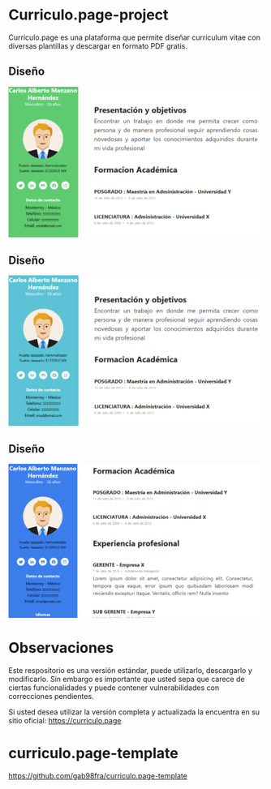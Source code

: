 # Curriculo.page-project
Curriculo.page es una plataforma que permite diseñar curriculum vitae con diversas plantillas y descargar en formato PDF gratis.

## Diseño
![](media/design/design1.PNG)

## Diseño
![](media/design/design2.PNG)

## Diseño
![](media/design/design3.PNG)

# Observaciones
Este respositorio es una versión estándar, puede utilizarlo, descargarlo y modificarlo. Sin embargo es importante que usted sepa que carece de ciertas funcionalidades y puede contener vulnerabilidades con correcciones pendientes.

Si usted desea utilizar la versión completa y actualizada la encuentra en su sitio oficial: https://curriculo.page

# curriculo.page-template
https://github.com/gab98fra/curriculo.page-template
